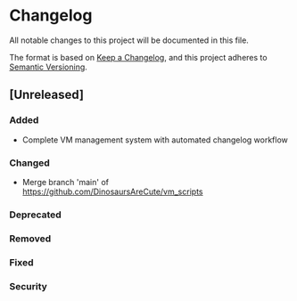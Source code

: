 # Changelog

All notable changes to this project will be documented in this file.

The format is based on [Keep a Changelog](https://keepachangelog.com/en/1.0.0/),
and this project adheres to [Semantic Versioning](https://semver.org/spec/v2.0.0.html).

## [Unreleased]

### Added

- Complete VM management system with automated changelog workflow

### Changed

- Merge branch 'main' of https://github.com/DinosaursAreCute/vm_scripts

### Deprecated


### Removed


### Fixed


### Security


